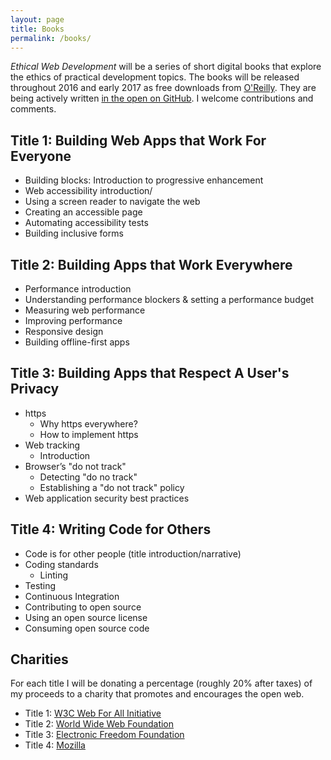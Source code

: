 ```yaml
---
layout: page
title: Books
permalink: /books/
---
```


_Ethical Web Development_ will be a series of short digital books that explore the ethics of practical development topics. The books will be released throughout 2016 and early 2017 as free downloads from [O'Reilly](http://www.oreilly.com/). They are being actively written [in the open on GitHub](https://github.com/ascott1/ethical-web-dev). I welcome contributions and comments.

## Title 1: Building Web Apps that Work For Everyone

- Building blocks: Introduction to progressive enhancement
- Web accessibility introduction/
- Using a screen reader to navigate the web
- Creating an accessible page
- Automating accessibility tests
- Building inclusive forms

## Title 2: Building Apps that Work Everywhere

- Performance introduction
- Understanding performance blockers & setting a performance budget
- Measuring web performance
- Improving performance
- Responsive design
- Building offline-first apps

## Title 3: Building Apps that Respect A User's Privacy

- https
  - Why https everywhere?
  - How to implement https
- Web tracking
  - Introduction
- Browser’s "do not track"
  - Detecting "do no track"
  - Establishing a "do not track" policy
- Web application security best practices

## Title 4: Writing Code for Others

- Code is for other people (title introduction/narrative)
- Coding standards
  - Linting
- Testing
- Continuous Integration
- Contributing to open source
- Using an open source license
- Consuming open source code

## Charities

For each title I will be donating a percentage (roughly 20% after taxes) of my proceeds to a charity that promotes and encourages the open web.

- Title 1: [W3C Web For All Initiative](https://www.w3.org/Consortium/sponsor/webforall)
- Title 2: [World Wide Web Foundation](http://webfoundation.org/)
- Title 3: [Electronic Freedom Foundation](https://www.eff.org/)
- Title 4: [Mozilla](https://www.mozilla.org/en-US/)
